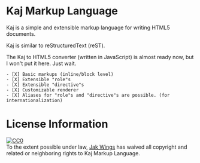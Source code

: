 Kaj Markup Language
===================

Kaj is a simple and extensible markup language for writing HTML5 documents.

Kaj is similar to reStructuredText (reST).

The Kaj to HTML5 converter (written in JavaScript) is almost ready now, but I won't put it here. Just wait.

    - [X] Basic markups (inline/block level)
    - [X] Extensible "role"s
    - [X] Extensible "directive"s
    - [X] Customizable renderer
    - [X] Aliases for "role"s and "directive"s are possible. (for internationalization)


License Information
===================

<p xmlns:dct="http://purl.org/dc/terms/">
  <a rel="license"
     href="http://creativecommons.org/publicdomain/zero/1.0/">
    <img src="http://i.creativecommons.org/p/zero/1.0/88x31.png" style="border-style: none;" alt="CC0" />
  </a>
  <br />
  To the extent possible under law,
  <a rel="dct:publisher"
     href="https://github.com/jakwings/Kaj-Markup-Language">
    <span property="dct:title">Jak Wings</span></a>
  has waived all copyright and related or neighboring rights to
  <span property="dct:title">Kaj Markup Language</span>.
</p>